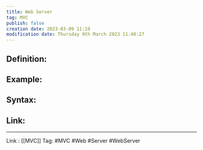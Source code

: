 ```yaml
---
title: Web Server
tag: MVC
publish: false
creation date: 2023-03-09 11:19
modification date: Thursday 9th March 2023 11:40:27
---
```


## Definition:
## Example:
## Syntax:
## Link:
---
Link : [[MVC]]
Tag: #MVC #Web #Server #WebServer